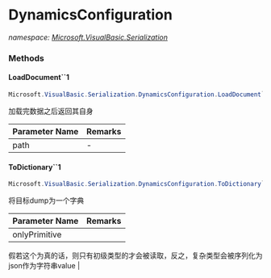 ﻿# DynamicsConfiguration
_namespace: [Microsoft.VisualBasic.Serialization](./index.md)_





### Methods

#### LoadDocument``1
```csharp
Microsoft.VisualBasic.Serialization.DynamicsConfiguration.LoadDocument``1(System.String)
```
加载完数据之后返回其自身

|Parameter Name|Remarks|
|--------------|-------|
|path|-|


#### ToDictionary``1
```csharp
Microsoft.VisualBasic.Serialization.DynamicsConfiguration.ToDictionary``1(System.Boolean)
```
将目标dump为一个字典

|Parameter Name|Remarks|
|--------------|-------|
|onlyPrimitive|
 假若这个为真的话，则只有初级类型的才会被读取，反之，复杂类型会被序列化为json作为字符串value
 |



